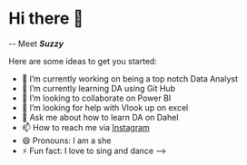 # Hi there 👋

-- Meet  ***Suzzy***

Here are some ideas to get you started:

- 🔭 I’m currently working on being a top notch Data Analyst
- 🌱 I’m currently learning DA using Git Hub
- 👯 I’m looking to collaborate on Power BI
- 🤔 I’m looking for help with Vlook up on excel
- 💬 Ask me about how to learn DA on Dahel
- 📫 How to reach me via [Instagram](https://www.instagram.com/)
- 😄 Pronouns: I am a she
- ⚡ Fun fact: I love to sing and dance
-->

